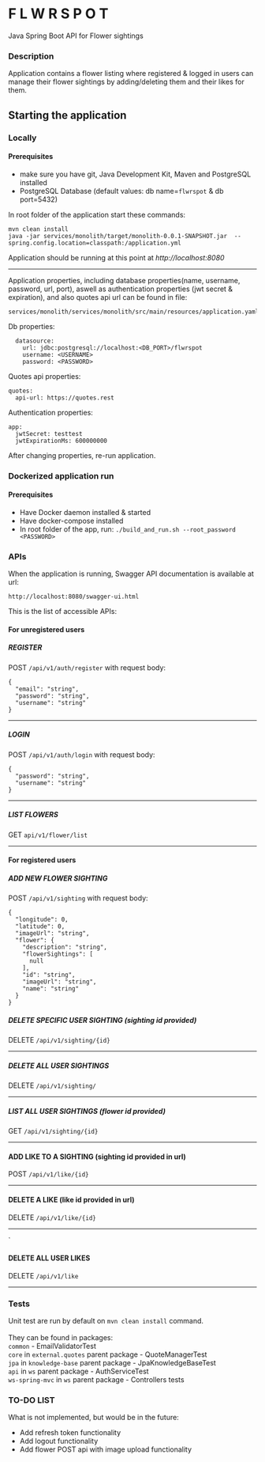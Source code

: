 # F L W R S P O T
Java Spring Boot API for Flower sightings

### Description
Application contains a flower listing where registered & logged in users
can manage their flower sightings by adding/deleting them and their likes for them.

## Starting the application

### Locally
#### Prerequisites
- make sure you have git, Java Development Kit, Maven and PostgreSQL installed
- PostgreSQL Database (default values: db name=`flwrspot` & db port=5432)

In root folder of the application start these commands:
````
mvn clean install
java -jar services/monolith/target/monolith-0.0.1-SNAPSHOT.jar  --spring.config.location=classpath:/application.yml
````
Application should be running at this point at *http://localhost:8080*

--- 
Application properties, including database properties(name, username, password, url, port), aswell as authentication properties (jwt secret & expiration), and also quotes api url can be found in file:
```
services/monolith/services/monolith/src/main/resources/application.yaml
```
Db properties:
```
  datasource:
    url: jdbc:postgresql://localhost:<DB_PORT>/flwrspot
    username: <USERNAME>
    password: <PASSWORD>
```

Quotes api properties:
```
quotes:
  api-url: https://quotes.rest
```

Authentication properties:
```
app:
  jwtSecret: testtest
  jwtExpirationMs: 600000000
```


After changing properties, re-run application.

### Dockerized application run
#### Prerequisites
- Have Docker daemon installed & started
- Have docker-compose installed
- In root folder of the app, run:
``
./build_and_run.sh --root_password <PASSWORD>
``

### APIs
When the application is running, Swagger API documentation is available at url:
```
http://localhost:8080/swagger-ui.html
```
This is the list of accessible APIs:

#### For unregistered users

##### REGISTER
POST `/api/v1/auth/register` with request body:
```
{
  "email": "string",
  "password": "string",
  "username": "string"
}
```
-----
##### LOGIN
POST `/api/v1/auth/login` with request body:
```
{
  "password": "string",
  "username": "string"
}
```
----
##### LIST FLOWERS
GET `api/v1/flower/list` 

----
#### For registered users

##### ADD NEW FLOWER SIGHTING
POST `/api/v1/sighting` with request body:
```
{
  "longitude": 0,
  "latitude": 0,
  "imageUrl": "string",
  "flower": {
    "description": "string",
    "flowerSightings": [
      null
    ],
    "id": "string",
    "imageUrl": "string",
    "name": "string"
  }
}
```
##### DELETE SPECIFIC USER SIGHTING (sighting id provided)
DELETE `/api/v1/sighting/{id}`

----

##### DELETE ALL USER SIGHTINGS
DELETE `/api/v1/sighting/`

----

##### LIST ALL USER SIGHTINGS (flower id provided)
GET `/api/v1/sighting/{id}`

----

#### ADD LIKE TO A SIGHTING (sighting id provided in url)
POST `/api/v1/like/{id}`

----

#### DELETE A LIKE (like id provided in url)
DELETE `/api/v1/like/{id}`

----
`
#### DELETE ALL USER LIKES
DELETE `/api/v1/like`

----

### Tests
Unit test are run by default on `mvn clean install` command. <br/> <br/>
They can be found in packages: <br/>
`common` - EmailValidatorTest <br/>
`core` in `external.quotes` parent package - QuoteManagerTest <br/>
`jpa` in `knowledge-base` parent package - JpaKnowledgeBaseTest <br/>
`api` in `ws` parent package - AuthServiceTest <br/>
`ws-spring-mvc` in `ws` parent package - Controllers tests <br/>


### TO-DO LIST 
What is not implemented, but would be in the future: <br/>

- Add refresh token functionality
- Add logout functionality
- Add flower POST api with image upload functionality

